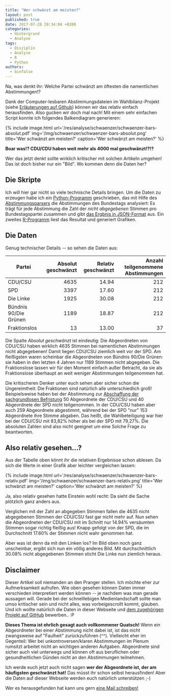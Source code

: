 ```yaml
---
title: "Wer schwänzt am meisten?"
layout: post
published: true
date: 2017-07-28 20:34:04 +0200
categories:
  - Hintergrund
  - Analyse
tags:
  - Disziplin
  - Analyse
  - R
  - Python
authors:
  - binfalse
---
```


Na, was denkt ihr: Welche Partei schwänzt am öftesten die namentlichen Abstimmungen!?

Dank der Computer-lesbaren Abstimmungsdateien im Wahlbilanz-Projekt (siehe [Erläuterungen auf Github](https://github.com/wahlbilanz/wahlbilanz.de/tree/master/abstimmungen#readme)) können wir das relativ einfach herausfinden.
Also gucken wir doch mal nach!
Mit einem sehr einfachen Script konnte ich folgendes Balkendiagram generieren:


{% include image.html url='/res/analyse/schwaenzer/schwaenzer-bars-absolut.pdf' img='/img/schwaenzer/schwaenzer-bars-absolut.png' title='Wer schwänzt am meisten?' caption='Wer schwänzt am meisten?' %}


**Boar was!?
CDU/CDU haben weit mehr als 4000 mal geschwänzt!?!?**

Wer das jetzt denkt sollte wirklich kritischer mit solchen Artikeln umgehen!
Das ist doch bisher nur ein "Bild".
Wo kommen denn die Daten her?

## Die Skripte

Ich will hier gar nicht so viele technische Details bringen.
Um die Daten zu erzeugen habe ich ein [Python-Programm](https://github.com/wahlbilanz/wahlbilanz.de/blob/master/abstimmungen/applications/schwaenzer.py) geschrieben, das mit Hilfe des [Abstimmungsparsers](https://github.com/wahlbilanz/wahlbilanz.de/blob/master/abstimmungen/abstimmungsparser.py) die Abstimmungen des Bundestags analysiert: Es trägt für jede Abstimmung die Zahl der *nicht abgegebenen* Stimmen pro Bundestagspartei zusammen und gibt [das Ergbnis in JSON-Format](https://github.com/wahlbilanz/wahlbilanz.de/blob/master/res/analyse/schwaenzer/data.json) aus.
Ein zweites [R-Programm](https://github.com/wahlbilanz/wahlbilanz.de/blob/master/res/analyse/schwaenzer/visualiser.R) liest das Resultat und generiert Grafiken.


## Die Daten

Genug technischer Details -- so sehen die Daten aus:


| Partei | Absolut geschwänzt | Relativ geschwänzt | Anzahl teilgenommene Abstimmungen |
| ------ | ------------------:| ------------------:| ---------------------------------:|
| CDU/CSU | 4635 | 14.94 | 212 |
| SPD | 3397 | 17.60 | 212 |
| Die Linke | 1925 | 30.08 | 212 |
| Bündnis 90/Die Grünen | 1189 | 18.87 | 212|
| Fraktionslos | 13 | 13.00 | 37 |


Die Spalte *Absolut geschwänzt* ist eindeutig: Die Abgeordneten von CDU/CSU haben wirklich 4635 Stimmen bei namentlichen Abstimmungen nicht abgegebenen!
Damit liegen CDU/CSU ziemlich weit vor der SPD.
Am fleißigsten waren scheinbar die Abgeordneten von Bündnis 90/Die Grünen: sie haben in den letzten 4 Jahren nur 1189 Stimmen nicht abgegeben.
Die Fraktionslose lassen wir für den Moment einfach außer Betracht, da sie als Fraktionslose überhaupt an weit weniger Abstimmungen teilgenommen hat.


Die kritischeren Denker unter euch sehen aber sicher schon die Ungereimtheit:
Die Fraktionen sind natürlich alle unterschiedlich groß!
Beispielsweise haben bei der Abstimmung zur [Abschaffung der sachgrundlosen Befristung](https://wahlbilanz.de/abstimmungen/018-241-01/) 50 Abgeordnete der CDU/CSU und 40 Abgeordnete der SPD nicht teilgenommen.
In der CDU/CSU haben aber auch 259 Abgeordnete abgestimmt, während bei der SPD "nur" 153 Abgeordnete ihre Stimme abgaben.
Das heißt, die Wahlbeteiligung war hier bei der CDU/CSU mit 83,82% höher als bei der SPD mit 79,27%.
Die absoluten Zahlen sind also nicht geeignet um eine Solche Frage zu beantworten.



## Also relativ gesehen...?

Aus der Tabelle oben könnt ihr die relativen Ergebnisse schon ablesen.
Da sich die Werte in einer Grafik aber leichter vergleichen lassen:

{% include image.html url='/res/analyse/schwaenzer/schwaenzer-bars-relativ.pdf' img='/img/schwaenzer/schwaenzer-bars-relativ.png' title='Wer schwänzt am meisten?' caption='Wer schwänzt am meisten?' %}


Ja, also relativ gesehen hatte Einstein wohl recht: Da sieht die Sache plötzlich ganz anders aus.

Verglichen mit der Zahl an abgegeben Stimmen fallen die 4635 nicht abgegebenen Stimmen der CDU/CSU fast gar nicht mehr auf.
Nun sehen die Abgeordneten der CDU/CSU mit im Schnitt nur 14.94% versäumten Stimmen sogar richtig fleißig aus!
Knapp gefolgt von der SPD, die im Durchschnitt 17.60% der Stimmen nicht wahr genommen hat.

Aber was ist denn da mit den Linken los?
Im Bild oben noch ganz unscheinbar, ergibt sich nun ein völlig anderes Bild.
Mit durchschnittlich 30.08% nicht abgegebenen Stimmen sticht Die Linke nun ziemlich heraus.




## Disclaimer

Dieser Artikel soll niemanden an den Pranger stellen.
Ich möchte eher zur Aufmerksamkeit aufrufen.
Wie oben gesehen können Daten immer verschieden interpretiert werden können -- je nachdem was man gerade aussagen will.
Gerade bei der schnelllebigen Medienlandschaft sollte man umso kritischer sein und nicht alles, was vorbeigescrollt kommt, glauben.
Und ich wollte natürlich die Daten in dieser Webseite und [dem zugehörigen Projekt auf GitHub](https://github.com/wahlbilanz/wahlbilanz.de) bewerben.. :P


**Dieses Thema ist ehrlich gesagt auch vollkommener Quatsch!**
Wenn ein Abgeordneter bei einer Abstimmung nicht dabei ist, ist das nicht zwangsweise auf "Faulheit" zurückzuführen (^^).
Vielleicht eher im Gegenteil: Wer bei unkontroversen/klaren Abstimmungen im Plenum rumsitzt arbeitet nicht an wichtigen anderen Aufgaben.
Abgeordnete sind sicher auch viel unterwegs und können oft aus beruflichen oder gesundheitlichen Günden nicht an den Abstimmungen teilnehmen.



Ich werde euch jetzt auch nicht sagen **wer der Abgeordnete ist, der am häufigsten geschwänzt hat!**
Das müsst ihr schon selbst herausfinden!
Aber die Daten auf dieser Webseite werden euch natürlich unterstützen ;-)

Wer es herausgefunden hat kann uns gern [eine Mail schreiben!](https://wahlbilanz.de/about/)


